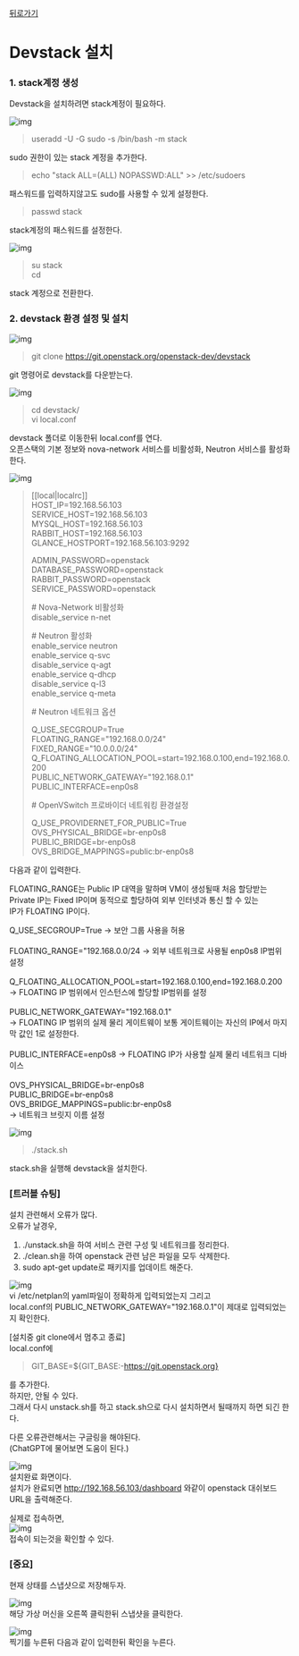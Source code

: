 [뒤로가기](../../README.md)<br>

# Devstack 설치

### 1. stack계정 생성

Devstack을 설치하려면 stack계정이 필요하다.<br>

![img](../Img/openstack27.png)<br>

> useradd -U -G sudo -s /bin/bash -m stack<br>

sudo 권한이 있는 stack 계정을 추가한다.<br>

> echo "stack ALL=(ALL) NOPASSWD:ALL" >> /etc/sudoers<br>

패스워드를 입력하지않고도 sudo를 사용할 수 있게 설정한다.<br>

> passwd stack<br>

stack계정의 패스워드를 설정한다.<br>

![img](../Img/openstack28.png)<br>

> su stack<br>
> cd<br>

stack 계정으로 전환한다.<br>

### 2. devstack 환경 설정 및 설치

![img](../Img/openstack29.png)<br>

> git clone https://git.openstack.org/openstack-dev/devstack<br>

git 명령어로 devstack를 다운받는다.<br>

![img](../Img/openstack30.png)<br>

> cd devstack/<br>
> vi local.conf<br>

devstack 폴더로 이동한뒤 local.conf를 연다.<br>
오픈스택의 기본 정보와 nova-network 서비스를 비활성화, Neutron 서비스를 활성화한다.<br>

![img](../Img/openstack31.png)<br>

> [[local|localrc]]<br>
> HOST_IP=192.168.56.103<br>
> SERVICE_HOST=192.168.56.103<br>
> MYSQL_HOST=192.168.56.103<br>
> RABBIT_HOST=192.168.56.103<br>
> GLANCE_HOSTPORT=192.168.56.103:9292<br>
>
> ADMIN_PASSWORD=openstack<br>
> DATABASE_PASSWORD=openstack<br>
> RABBIT_PASSWORD=openstack<br>
> SERVICE_PASSWORD=openstack<br>
>
> \# Nova-Network 비활성화<br>
> disable_service n-net<br>
>
> \# Neutron 활성화<br>
> enable_service neutron<br>
> enable_service q-svc<br>
> disable_service q-agt<br>
> enable_service q-dhcp<br>
> disable_service q-l3<br>
> enable_service q-meta<br>
>
> \# Neutron 네트워크 옵션<br>
>
> Q_USE_SECGROUP=True<br>
> FLOATING_RANGE="192.168.0.0/24"<br>
> FIXED_RANGE="10.0.0.0/24"<br>
> Q_FLOATING_ALLOCATION_POOL=start=192.168.0.100,end=192.168.0.200<br>
> PUBLIC_NETWORK_GATEWAY="192.168.0.1"<br>
> PUBLIC_INTERFACE=enp0s8<br>
>
> \# OpenVSwitch 프로바이더 네트워킹 환경설정<br>
>
> Q_USE_PROVIDERNET_FOR_PUBLIC=True<br>
> OVS_PHYSICAL_BRIDGE=br-enp0s8<br>
> PUBLIC_BRIDGE=br-enp0s8<br>
> OVS_BRIDGE_MAPPINGS=public:br-enp0s8<br>

다음과 같이 입력한다.<br>

FLOATING_RANGE는 Public IP 대역을 말하며 VM이 생성될때 처음 할당받는<br>
Private IP는 Fixed IP이며 동적으로 할당하여 외부 인터넷과 통신 할 수 있는 <br>IP가 FLOATING IP이다.

Q_USE_SECGROUP=True -> 보안 그룹 사용을 허용<br><br>
FLOATING_RANGE="192.168.0.0/24 -> 외부 네트워크로 사용될 enp0s8 IP범위 설정<br><br>
Q_FLOATING_ALLOCATION_POOL=start=192.168.0.100,end=192.168.0.200<br>-> FLOATING IP 범위에서 인스턴스에 할당할 IP범위를 설정<br><br>
PUBLIC_NETWORK_GATEWAY="192.168.0.1" <br>-> FLOATING IP 범위의 실제 물리 게이트웨이 보통 게이트웨이는 자신의 IP에서 마지막 값인 1로 설정한다.<br><br>
PUBLIC_INTERFACE=enp0s8 -> FLOATING IP가 사용할 실제 물리 네트워크 디바이스<br><br>
OVS_PHYSICAL_BRIDGE=br-enp0s8<br>
PUBLIC_BRIDGE=br-enp0s8<br>
OVS_BRIDGE_MAPPINGS=public:br-enp0s8<br>
-> 네트워크 브릿지 이름 설정<br>

![img](../Img/openstack32.png)<br>

> ./stack.sh

stack.sh을 실행해 devstack을 설치한다.

### [트러블 슈팅]

설치 관련해서 오류가 많다.<br>
오류가 날경우,<br>

1. ./unstack.sh을 하여 서비스 관련 구성 및 네트워크를 정리한다.
2. ./clean.sh을 하여 openstack 관련 남은 파일을 모두 삭제한다.
3. sudo apt-get update로 패키지를 업데이트 해준다.

![img](../Img/openstack33.png)<br>
vi /etc/netplan의 yaml파일이 정확하게 입력되었는지 그리고<br>
local.conf의 PUBLIC_NETWORK_GATEWAY="192.168.0.1"이
제대로 입력되었는지 확인한다.<br>

[설치중 git clone에서 멈추고 종료] <br>
local.conf에<br>

> GIT_BASE=${GIT_BASE:-https://git.openstack.org}

를 추가한다.<br>
하지만, 안될 수 있다.<br>
그래서 다시 unstack.sh를 하고 stack.sh으로 다시 설치하면서 될때까지 하면 되긴 한다.<br>

다른 오류관련해서는 구글링을 해야된다.<br>
(ChatGPT에 물어보면 도움이 된다.)<br>

![img](../Img/openstack34.png)<br>
설치완료 화면이다.<br>
설치가 완료되면 http://192.168.56.103/dashboard 와같이
openstack 대쉬보드 URL을 출력해준다.<br>

실제로 접속하면,<br>
![img](../Img/openstack35.png)<br>
접속이 되는것을 확인할 수 있다.<br>

### [중요]

현재 상태를 스냅샷으로 저장해두자.<br>

![img](../Img/openstack36.png)<br>
해당 가상 머신을 오른쪽 클릭한뒤 스냅샷을 클릭한다.

![img](../Img/openstack37.png)<br>
찍기를 누른뒤 다음과 같이 입력한뒤 확인을 누른다.<br>
